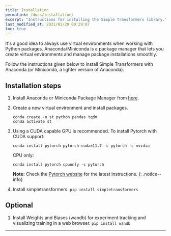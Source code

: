 ```yaml
---
title: Installation
permalink: /docs/installation/
excerpt: "Instructions for installing the Simple Transformers library."
last_modified_at: 2021/01/29 00:29:07
toc: true
---
```


It's a good idea to always use virtual environments when working with Python packages.
Anaconda/Miniconda is a package manager that lets you create virtual environments and manage package installations smoothly.

Follow the instructions given below to install Simple Transformers with Anaconda (or Miniconda, a lighter version of Anaconda).

## Installation steps

1. Install Anaconda or Miniconda Package Manager from [here](https://www.anaconda.com/distribution/).
2. Create a new virtual environment and install packages.
   ```shell
   conda create -n st python pandas tqdm
   conda activate st
   ```
3. Using a CUDA capable GPU is recommended.
   To install Pytorch with CUDA support:
   ```shell
   conda install pytorch pytorch-cuda=11.7 -c pytorch -c nvidia
   ```
   CPU only:
   ```shell
   conda install pytorch cpuonly -c pytorch
   ```

   **Note:** Check the [Pytorch website](https://pytorch.org/get-started/locally/) for the latest instructions.
    {: .notice--info}

4. Install simpletransformers.
`pip install simpletransformers`

## Optional

1. Install Weights and Biases (wandb) for experiment tracking and visualizing training in a web browser.
`pip install wandb`

---

